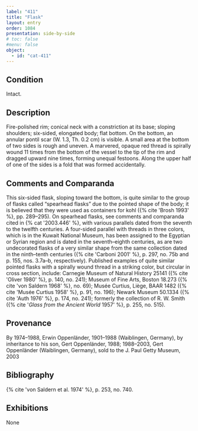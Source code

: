 ```yaml
---
label: "411"
title: "Flask"
layout: entry
order: 1084
presentation: side-by-side
# toc: false
#menu: false 
object:
  - id: "cat-411"
---
```


## Condition

Intact.

## Description

Fire-polished rim; conical neck with a constriction at its base; sloping shoulders; six-sided, elongated body; flat bottom. On the bottom, an annular pontil scar (W. 1.3, Th. 0.2 cm) is visible. A small area at the bottom of two sides is rough and uneven. A marvered, opaque red thread is spirally wound 11 times from the bottom of the vessel to the tip of the rim and dragged upward nine times, forming unequal festoons. Along the upper half of one of the sides is a fold that was formed accidentally.

## Comments and Comparanda

This six-sided flask, sloping toward the bottom, is quite similar to the group of flasks called “spearhead flasks” due to the pointed shape of the body; it is believed that they were used as containers for kohl ({% cite 'Brosh 1993' %}, pp. 289–295). On spearhead flasks, see comments and comparanda cited in {% cat '2003.446' %}, with various parallels dated from the seventh to the twelfth centuries. A four-sided parallel with threads in three colors, which is in the Kuwait National Museum, has been assigned to the Egyptian or Syrian region and is dated in the seventh–eighth centuries, as are two undecorated flasks of a very similar shape from the same collection dated in the ninth–tenth centuries ({% cite 'Carboni 2001' %}, p. 297, no. 75b and p. 155, nos. 3.7a–b, respectively). Published examples of quite similar pointed flasks with a spirally wound thread in a striking color, but circular in cross section, include: Carnegie Museum of Natural History 25141 ({% cite 'Oliver 1980' %}, p. 140, no. 241); Museum of Fine Arts, Boston 18.273 ({% cite 'von Saldern 1968' %}, no. 69); Musée Curtius, Liège, BAAR 1482 ({% cite 'Musée Curtius 1958' %}, p. 91, no. 196); Newark Museum 50.1334 ({% cite 'Auth 1976' %}, p. 174, no. 241); formerly the collection of R. W. Smith ({% cite '*Glass from the Ancient World* 1957' %}, p. 255, no. 515).

## Provenance

By 1974–1988, Erwin Oppenländer, 1901–1988 (Waiblingen, Germany), by inheritance to his son, Gert Oppenländer, 1988; 1988–2003, Gert Oppenländer (Waiblingen, Germany), sold to the J. Paul Getty Museum, 2003

## Bibliography

{% cite 'von Saldern et al. 1974' %}, p. 253, no. 740.

## Exhibitions

None